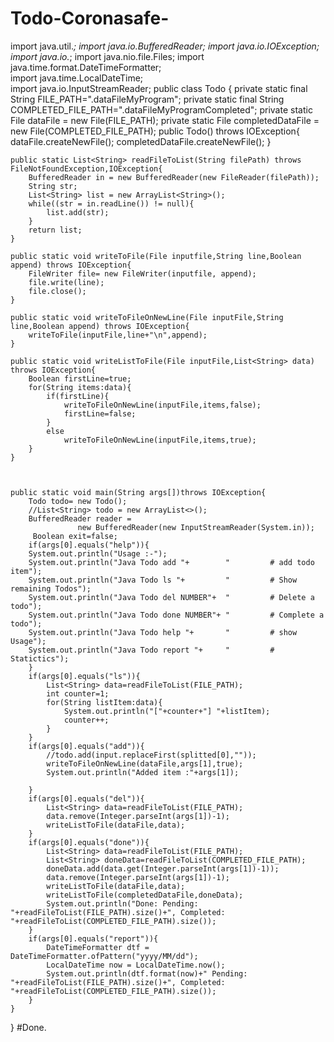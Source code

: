 # Todo-Coronasafe-
import java.util.*;
import java.io.BufferedReader; 
import java.io.IOException; 
import java.io.*;
import java.nio.file.Files;
import java.time.format.DateTimeFormatter;  
import java.time.LocalDateTime;  
import java.io.InputStreamReader; 
public class Todo {
	private static final String FILE_PATH=".dataFileMyProgram";
	private static final String COMPLETED_FILE_PATH=".dataFileMyProgramCompleted";
	private static File dataFile = new File(FILE_PATH);
	private static File completedDataFile = new File(COMPLETED_FILE_PATH);
	public Todo() throws IOException{
		dataFile.createNewFile();
		completedDataFile.createNewFile();
	}

	public static List<String> readFileToList(String filePath) throws FileNotFoundException,IOException{
		BufferedReader in = new BufferedReader(new FileReader(filePath));
		String str;
		List<String> list = new ArrayList<String>();
		while((str = in.readLine()) != null){
		    list.add(str);
		}
		return list;
	}

	public static void writeToFile(File inputfile,String line,Boolean append) throws IOException{
		FileWriter file= new FileWriter(inputfile, append);
		file.write(line);
		file.close();
	}

	public static void writeToFileOnNewLine(File inputFile,String line,Boolean append) throws IOException{
		writeToFile(inputFile,line+"\n",append);
	}

	public static void writeListToFile(File inputFile,List<String> data) throws IOException{
		Boolean firstLine=true;
		for(String items:data){
			if(firstLine){
				writeToFileOnNewLine(inputFile,items,false);
				firstLine=false;
			}
			else
				writeToFileOnNewLine(inputFile,items,true);
		}
	}



	public static void main(String args[])throws IOException{
		Todo todo= new Todo();
		//List<String> todo = new ArrayList<>();
		BufferedReader reader =  
                   new BufferedReader(new InputStreamReader(System.in)); 
         Boolean exit=false; 
		if(args[0].equals("help")){
		System.out.println("Usage :-");
		System.out.println("Java Todo add "+        "         # add todo item");
		System.out.println("Java Todo ls "+         "         # Show remaining Todos");
		System.out.println("Java Todo del NUMBER"+  "         # Delete a todo");
		System.out.println("Java Todo done NUMBER"+ "         # Complete a todo");
		System.out.println("Java Todo help "+       "         # show Usage");
		System.out.println("Java Todo report "+     "         # Statictics");
		}
		if(args[0].equals("ls")){
			List<String> data=readFileToList(FILE_PATH);
			int counter=1;
			for(String listItem:data){
				System.out.println("["+counter+"] "+listItem);
				counter++;
			}
		}
		if(args[0].equals("add")){
			//todo.add(input.replaceFirst(splitted[0],""));
			writeToFileOnNewLine(dataFile,args[1],true);
			System.out.println("Added item :"+args[1]);
			
		}
		if(args[0].equals("del")){
			List<String> data=readFileToList(FILE_PATH);
			data.remove(Integer.parseInt(args[1])-1);
			writeListToFile(dataFile,data);
		}
		if(args[0].equals("done")){
			List<String> data=readFileToList(FILE_PATH);
			List<String> doneData=readFileToList(COMPLETED_FILE_PATH);
			doneData.add(data.get(Integer.parseInt(args[1])-1));
			data.remove(Integer.parseInt(args[1])-1);
			writeListToFile(dataFile,data);
			writeListToFile(completedDataFile,doneData);
			System.out.println("Done: Pending: "+readFileToList(FILE_PATH).size()+", Completed: "+readFileToList(COMPLETED_FILE_PATH).size());
		}
		if(args[0].equals("report")){
			DateTimeFormatter dtf = DateTimeFormatter.ofPattern("yyyy/MM/dd");  
   			LocalDateTime now = LocalDateTime.now();  
   			System.out.println(dtf.format(now)+" Pending: "+readFileToList(FILE_PATH).size()+", Completed: "+readFileToList(COMPLETED_FILE_PATH).size());
		}
	}
}
#Done.
